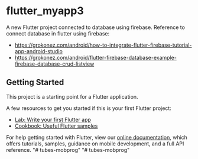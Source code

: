 # flutter_myapp3

A new Flutter project connected to database using firebase.
Reference to connect database in flutter using firebase:
- https://grokonez.com/android/how-to-integrate-flutter-firebase-tutorial-app-android-studio
- https://grokonez.com/android/flutter-firebase-database-example-firebase-database-crud-listview

## Getting Started

This project is a starting point for a Flutter application.

A few resources to get you started if this is your first Flutter project:

- [Lab: Write your first Flutter app](https://flutter.dev/docs/get-started/codelab)
- [Cookbook: Useful Flutter samples](https://flutter.dev/docs/cookbook)

For help getting started with Flutter, view our
[online documentation](https://flutter.dev/docs), which offers tutorials,
samples, guidance on mobile development, and a full API reference.
"# tubes-mobprog" 
"# tubes-mobprog" 
